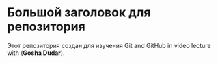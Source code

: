 # Большой  заголовок для репозитория
Этот репозитория создан для изучения Git and GitHub in video lecture with (**Gosha Dudar**).
